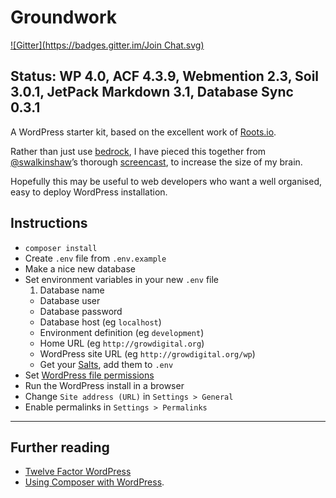 # Groundwork
[![Gitter](https://badges.gitter.im/Join Chat.svg)](https://gitter.im/growdigital/groundwork?utm_source=badge&utm_medium=badge&utm_campaign=pr-badge&utm_content=badge)

## Status: WP 4.0, ACF 4.3.9, Webmention 2.3, Soil 3.0.1, JetPack Markdown 3.1, Database Sync 0.3.1

A WordPress starter kit, based on the excellent work of [Roots.io]. 

Rather than just use [bedrock], I have pieced this together from [@swalkinshaw]’s thorough [screencast], to increase the size of my brain.

Hopefully this may be useful to web developers who want a well organised, easy to deploy WordPress installation.

## Instructions

* `composer install`
* Create `.env` file from `.env.example`
* Make a nice new database
* Set environment variables in your new `.env` file
  1. Database name
  * Database user
  * Database password
  * Database host (eg `localhost`)
  * Environment definition (eg `development`)
  * Home URL (eg `http://growdigital.org`)
  * WordPress site URL (eg `http://growdigital.org/wp`)
  * Get your [Salts], add them to `.env`
* Set [WordPress file permissions]
* Run the WordPress install in a browser
* Change `Site address (URL)` in `Settings > General`
* Enable permalinks in `Settings > Permalinks`

---

## Further reading

* [Twelve Factor WordPress] 
* [Using Composer with WordPress].

[Salts]: https://api.wordpress.org/secret-key/1.1/salt
[Roots.io]: http://roots.io/
[bedrock]: https://github.com/roots/bedrock
[Twelve Factor WordPress]: http://roots.io/twelve-factor-wordpress/
[screencast]: http://roots.io/screencasts/using-composer-with-wordpress/
[@swalkinshaw]: https://twitter.com/swalkinshaw
[Using Composer with WordPress]: http://roots.io/using-composer-with-wordpress/
[WordPress file permissions]: https://gist.github.com/growdigital/a98d3fb9efe575159151
